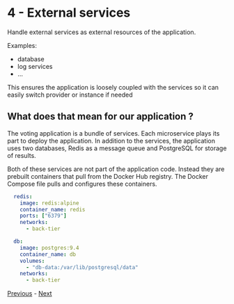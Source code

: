 # 4 - External services

Handle external services as external resources of the application.

Examples:
* database
* log services
* ...

This ensures the application is loosely coupled with the services so it can easily switch provider or instance if needed

## What does that mean for our application ?

The voting application is a bundle of services. Each microservice plays its part to deploy the application. In addition to the services, the application uses two databases, Redis as a message queue and PostgreSQL for storage of results.

Both of these services are not part of the application code. Instead they are prebuilt containers that pull from the Docker Hub registry. The Docker Compose file pulls and configures these containers.

```yaml
  redis:
    image: redis:alpine
    container_name: redis
    ports: ["6379"]
    networks:
      - back-tier

  db:
    image: postgres:9.4
    container_name: db
    volumes:
      - "db-data:/var/lib/postgresql/data"
    networks:
      - back-tier
```


[Previous](03_config.md) - [Next](05_build_release_run.md)
